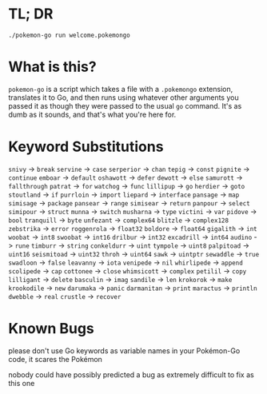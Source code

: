 # TL; DR
`./pokemon-go run welcome.pokemongo`

# What is this?
`pokemon-go` is a script which takes a file with a `.pokemongo` extension, translates it to Go, and then runs using whatever other arguments you passed it as though they were passed to the usual `go` command.
It's as dumb as it sounds, and that's what you're here for.

# Keyword Substitutions
`snivy` -> `break`
`servine` -> `case`
`serperior` -> `chan`
`tepig` -> `const`
`pignite` -> `continue`
`emboar` -> `default`
`oshawott` -> `defer`
`dewott` -> `else`
`samurott` -> `fallthrough`
`patrat` -> `for`
`watchog` -> `func`
`lillipup` -> `go`
`herdier` -> `goto`
`stoutland` -> `if`
`purrloin` -> `import`
`liepard` -> `interface`
`pansage` -> `map`
`simisage` -> `package`
`pansear` -> `range`
`simisear` -> `return`
`panpour` -> `select`
`simipour` -> `struct`
`munna` -> `switch`
`musharna` -> `type`
`victini` -> `var`
`pidove` -> `bool`
`tranquill` -> `byte`
`unfezant` -> `complex64`
`blitzle` -> `complex128`
`zebstrika` -> `error`
`roggenrola` -> `float32`
`boldore` -> `float64`
`gigalith` -> `int`
`woobat` -> `int8`
`swoobat` -> `int16`
`drilbur` -> `int32`
`excadrill` -> `int64`
`audino` -> `rune`
`timburr` -> `string`
`conkeldurr` -> `uint`
`tympole` -> `uint8`
`palpitoad` -> `uint16`
`seismitoad` -> `uint32`
`throh` -> `uint64`
`sawk` -> `uintptr`
`sewaddle` -> `true`
`swadloon` -> `false`
`leavanny` -> `iota`
`venipede` -> `nil`
`whirlipede` -> `append`
`scolipede` -> `cap`
`cottonee` -> `close`
`whimsicott` -> `complex`
`petilil` -> `copy`
`lilligant` -> `delete`
`basculin` -> `imag`
`sandile` -> `len`
`krokorok` -> `make`
`krookodile` -> `new`
`darumaka` -> `panic`
`darmanitan` -> `print`
`maractus` -> `println`
`dwebble` -> `real`
`crustle` -> `recover`


# Known Bugs
please don't use Go keywords as variable names in your Pokémon-Go code, it scares the Pokémon

nobody could have possibly predicted a bug as extremely difficult to fix as this one
